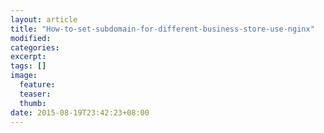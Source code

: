 ```yaml
---
layout: article
title: "How-to-set-subdomain-for-different-business-store-use-nginx"
modified:
categories: 
excerpt:
tags: []
image:
  feature:
  teaser:
  thumb:
date: 2015-08-19T23:42:23+08:00
---
```


